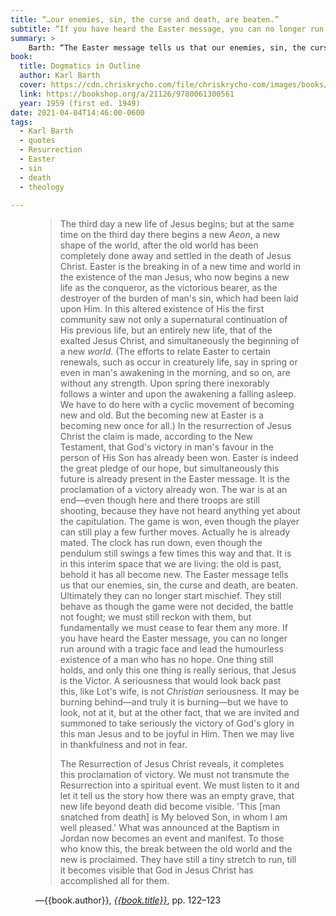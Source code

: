 ```yaml
---
title: “…our enemies, sin, the curse and death, are beaten.”
subtitle: “If you have heard the Easter message, you can no longer run around with a tragic face and lead the humourless existence of a man who has no hope.”
summary: >
    Barth: “The Easter message tells us that our enemies, sin, the curse and death, are beaten. Ultimately they can no longer start mischief. They still behave as though the game were not decided, the battle not fought; we must still reckon with them, but fundamentally we must cease to fear them any more.…”
book:
  title: Dogmatics in Outline
  author: Karl Barth
  cover: https://cdn.chriskrycho.com/file/chriskrycho-com/images/books/dogmatics-in-outline.jpg
  link: https://bookshop.org/a/21126/9780061300561
  year: 1959 (first ed. 1949)
date: 2021-04-04T14:46:00-0600
tags:
  - Karl Barth
  - quotes
  - Resurrection
  - Easter
  - sin
  - death
  - theology

---
```


<figure class='quotation'>

> The third day a new life of Jesus begins; but at the same time on the third day there begins a new *Aeon*, a new shape of the world, after the old world has been completely done away and settled in the death of Jesus Christ. Easter is the breaking in of a new time and world in the existence of the man Jesus, who now begins a new life as the conqueror, as the victorious bearer, as the destroyer of the burden of man's sin, which had been laid upon Him. In this altered existence of His the first community saw not only a supernatural continuation of His previous life, but an entirely new life, that of the exalted Jesus Christ, and simultaneously the beginning of a new *world*. (The efforts to relate Easter to certain renewals, such as occur in creaturely life, say in spring or even in man's awakening in the morning, and so on, are without any strength. Upon spring there inexorably follows a winter and upon the awakening a falling asleep. We have to do here with a cyclic movement of becoming new and old. But the becoming new at Easter is a becoming new once for all.) In the resurrection of Jesus Christ the claim is made, according to the New Testament, that God's victory in man's favour in the person of His Son has already been won. Easter is indeed the great pledge of our hope, but simultaneously this future is already present in the Easter message. It is the proclamation of a victory already won. The war is at an end—even though here and there troops are still shooting, because they have not heard anything yet about the capitulation. The game is won, even though the player can still play a few further moves. Actually he is already mated. The clock has run down, even though the pendulum still swings a few times this way and that. It is in this interim space that we are living: the old is past, behold it has all become new. The Easter message tells us that our enemies, sin, the curse and death, are beaten. Ultimately they can no longer start mischief. They still behave as though the game were not decided, the battle not fought; we must still reckon with them, but fundamentally we must cease to fear them any more. If you have heard the Easter message, you can no longer run around with a tragic face and lead the humourless existence of a man who has no hope. One thing still holds, and only this one thing is really serious, that Jesus is the Victor. A seriousness that would look back past this, like Lot's wife, is not *Christian* seriousness. It may be burning behind—and truly it is burning—but we have to look, not at it, but at the other fact, that we are invited and summoned to take seriously the victory of God's glory in this man Jesus and to be joyful in Him. Then we may live in thankfulness and not in fear.
>
> The Resurrection of Jesus Christ reveals, it completes this proclamation of victory. We must not transmute the Resurrection into a spiritual event. We must listen to it and let it tell us the story how there was an empty grave, that new life beyond death did become visible. 'This [man snatched from death] is My beloved Son, in whom I am well pleased.' What was announced at the Baptism in Jordan now becomes an event and manifest. To those who know this, the break between the old world and the new is proclaimed. They have still a tiny stretch to run, till it becomes visible that God in Jesus Christ has accomplished all for them.

<figcaption>—{{book.author}}, <a href="{{book.link}}"><cite>{{book.title}}</cite></a>, pp. 122–123</figcaption>

</figure>
